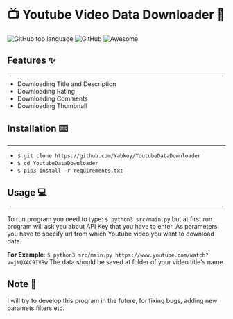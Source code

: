 # **📺 Youtube Video Data Downloader 💾**
![GitHub top language](https://img.shields.io/github/languages/top/Yabkoy/YoutubeDataDownloader?label=Python) ![GitHub](https://img.shields.io/github/license/Yabkoy/YoutubeDataDownloader?label=License) ![Awesome](https://cdn.jsdelivr.net/gh/sindresorhus/awesome@d7305f38d29fed78fa85652e3a63e154dd8e8829/media/badge.svg)

## **Features ✨**
---
 - Downloading Title and Description
 - Downloading Rating
 - Downloading Comments
 - Downloading Thumbnail

## **Installation ⌨️** 
---
 + `$ git clone https://github.com/Yabkoy/YoutubeDataDownloader`
 + `$ cd YoutubeDataDownloader`
 + `$ pip3 install -r requirements.txt`
 

## **Usage 💻**
---
 To run program you need to type:
 `$ python3 src/main.py`
 but at first run program will ask you about API Key that you have to enter.
 As parameters you have to specify url from which Youtube video you want to download data.
 
 **For Example**:
 `$ python3 src/main.py https://www.youtube.com/watch?v=jNQXAC9IVRw`
 The data should be saved at folder of your video title's name.

## **Note 💬**
 I will try to develop this program in the future, for fixing bugs, adding new paramets filters etc.
